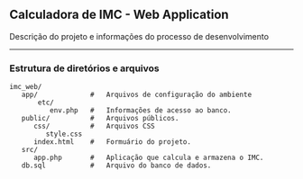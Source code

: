 ## Calculadora de IMC - Web Application
Descrição do projeto e informações do processo de desenvolvimento

---

### Estrutura de diretórios e arquivos

```
imc_web/
   app/             #   Arquivos de configuração do ambiente
       etc/
          env.php   #   Informações de acesso ao banco.
   public/          #   Arquivos públicos.
      css/          #   Arquivos CSS
         style.css
      index.html    #   Formuário do projeto.
   src/
      app.php       #   Aplicação que calcula e armazena o IMC.
   db.sql           #   Arquivo do banco de dados.
```